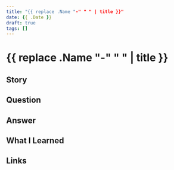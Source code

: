 ```yaml
---
title: "{{ replace .Name "-" " " | title }}"
date: {{ .Date }}
draft: true
tags: []
---
```


# {{ replace .Name "-" " " | title }}

## Story

## Question

## Answer

## What I Learned

## Links
